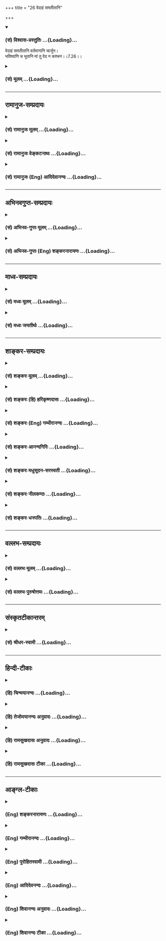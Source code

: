 +++
title = "26 वेदाहं समतीतानि"

+++
<div class="js_include" newlevelforh1="3" title="(सं) विश्वास-प्रस्तुतिः" unfilled url="/purANam_vaiShNavam/mahAbhAratam/06-bhIShma-parva/03-bhagavad-gItA-parva/saMskRtam/vishvAsa-prastutiH/07_jnAna-vijnAna-yogaH/26_vedAhaM_samatItAn.md">
<details open><summary><h3>(सं) विश्वास-प्रस्तुतिः ...{Loading}...</h3></summary>

वेदाहं समतीतानि वर्तमानानि चार्जुन।  
भविष्याणि च भूतानि मां तु वेद न कश्चन।।7.26।।
</details>
</div>
<div class="js_include collapsed" newlevelforh1="3" title="(सं) मूलम्" unfilled url="/purANam_vaiShNavam/mahAbhAratam/06-bhIShma-parva/03-bhagavad-gItA-parva/saMskRtam/mUlam/07_jnAna-vijnAna-yogaH/26_vedAhaM_samatItAn.md">
<details><summary><h3>(सं) मूलम् ...{Loading}...</h3></summary>

वेदाहं समतीतानि वर्तमानानि चार्जुन।  
भविष्याणि च भूतानि मां तु वेद न कश्चन।।7.26।।
</details>
</div>


_________________
## रामानुज-सम्प्रदायः
<div class="js_include collapsed" newlevelforh1="3" title="(सं) रामानुजः मूलम्" unfilled url="/purANam_vaiShNavam/mahAbhAratam/06-bhIShma-parva/03-bhagavad-gItA-parva/saMskRtam/rAmAnujaH/mUlam/07_jnAna-vijnAna-yogaH/26_vedAhaM_samatItAn.md">
<details><summary><h3>(सं) रामानुजः मूलम् ...{Loading}...</h3></summary>

।।7.26।।**अतीतानि वर्तमानानि** अनागतानि **च** सर्वाणि **भूतानि अहं वेद**
जानामि **मां तु वेद न कश्चन।** मया अनुसन्धीयमानेषु कालत्रयवर्तिषु भूतेषु
माम् एवंविधं वासुदेवं सर्वसमाश्रयणीयतया अवतीर्णं विदित्वा माम् एव
समाश्रयम् न कश्चिद् उपलभ्यत इत्यर्थः। अतो ज्ञानी सुदर्लभ एव।

</details>
</div>
<div class="js_include collapsed" newlevelforh1="3" title="(सं) रामानुजः वेङ्कटनाथः" unfilled url="/purANam_vaiShNavam/mahAbhAratam/06-bhIShma-parva/03-bhagavad-gItA-parva/saMskRtam/rAmAnujaH/venkaTanAthaH/07_jnAna-vijnAna-yogaH/26_vedAhaM_samatItAn.md">
<details><summary><h3>(सं) रामानुजः वेङ्कटनाथः ...{Loading}...</h3></summary>

  
  
।।7.26।। अयं लोको नाभिजानातीत्येतावता वर्तमानमात्रपरत्वं नाशङ्कनीयं
किन्तु त्रैकाल्यवर्तीन्यपि भूतानि न जानन्तीत्युच्यतेवेदाहं इत्यादिना।
अत्रअतीतानि इति पृथङ्निर्दिष्टत्वात् भूतानि इत्येतत्क्षेत्रज्ञपरम्।
स्वस्य सर्वज्ञत्वमत्र किमर्थमुच्यते इत्यत्राहमयेति। तद्वेदनफलं हि
तदेकसमाश्रयणमिति दर्शयितुंमामेव समाश्रयन्नित्युक्तम्। परमप्रकृतेन
सङ्गमयति अत इति।  
  

</details>
</div>
<div class="js_include collapsed" newlevelforh1="3" title="(सं) रामानुजः (Eng) आदिदेवानन्दः" unfilled url="/purANam_vaiShNavam/mahAbhAratam/06-bhIShma-parva/03-bhagavad-gItA-parva/saMskRtam/rAmAnujaH/english/AdidevAnandaH/07_jnAna-vijnAna-yogaH/26_vedAhaM_samatItAn.md">
<details><summary><h3>(सं) रामानुजः (Eng) आदिदेवानन्दः ...{Loading}...</h3></summary>

7.26 I know all being that have passed away, those that live now and
those that will hereafter. But no one knows Me. Among the beings
existing in the three-fold divisions of time whom I look after, no one
understands Me as of the nature described and as Vasudeva incarnated to
be a refuge for all. So no one resorts to Me. Therefore, the one who
knows Me really (Jnanin) is extremely difficult to be found. Such is the
meaning. So also:

</details>
</div>


_________________
## अभिनवगुप्त-सम्प्रदायः
<div class="js_include collapsed" newlevelforh1="3" title="(सं) अभिनव-गुप्तः मूलम्" unfilled url="/purANam_vaiShNavam/mahAbhAratam/06-bhIShma-parva/03-bhagavad-gItA-parva/saMskRtam/abhinava-guptaH/mUlam/07_jnAna-vijnAna-yogaH/26_vedAhaM_samatItAn.md">
<details><summary><h3>(सं) अभिनव-गुप्तः मूलम् ...{Loading}...</h3></summary>

।।7.25 7.26।। नाहमिति। वेदाहमिति। सर्वेषां नाहं गोचरतां प्राप्नोमि।

</details>
</div>
<div class="js_include collapsed" newlevelforh1="3" title="(सं) अभिनव-गुप्तः (Eng) शङ्करनारायणः" unfilled url="/purANam_vaiShNavam/mahAbhAratam/06-bhIShma-parva/03-bhagavad-gItA-parva/saMskRtam/abhinava-guptaH/english/shankaranArAyaNaH/07_jnAna-vijnAna-yogaH/26_vedAhaM_samatItAn.md">
<details><summary><h3>(सं) अभिनव-गुप्तः (Eng) शङ्करनारायणः ...{Loading}...</h3></summary>

7.25-26 Naham etc. Vadaham etc. I am not perceivable to all. But the
actions themselves, if performed, would beget emancipation at the time
of dissolution \[of the world\]. otherwise, how does the total
dissolution come to be there ; When this doubt arises, \[the Bhagavat\]
commences \[to answer\] as :

</details>
</div>


_________________
## माध्व-सम्प्रदायः
<div class="js_include collapsed" newlevelforh1="3" title="(सं) मध्वः मूलम्" unfilled url="/purANam_vaiShNavam/mahAbhAratam/06-bhIShma-parva/03-bhagavad-gItA-parva/saMskRtam/madhvaH/mUlam/07_jnAna-vijnAna-yogaH/26_vedAhaM_samatItAn.md">
<details><summary><h3>(सं) मध्वः मूलम् ...{Loading}...</h3></summary>

।।7.26।। न मां माया बध्नातीत्याह वेदेति। न कश्चनातिसमर्थोऽपि
स्वसामर्थ्यात्।

</details>
</div>
<div class="js_include collapsed" newlevelforh1="3" title="(सं) मध्वः जयतीर्थः" unfilled url="/purANam_vaiShNavam/mahAbhAratam/06-bhIShma-parva/03-bhagavad-gItA-parva/saMskRtam/madhvaH/jayatIrthaH/07_jnAna-vijnAna-yogaH/26_vedAhaM_samatItAn.md">
<details><summary><h3>(सं) मध्वः जयतीर्थः ...{Loading}...</h3></summary>

।।7.26।। अकस्मात्स्वस्य सार्वज्ञं किमित्युच्यते इत्यत आह **ने**ति।
यवनिकाद्युभयभागवर्तिनोः परस्पराज्ञानवत्तवापि भूतविषये ज्ञानं न स्यादिति
शङ्कानिरासार्थमिति शेषः। तथापिमां तु वेद न कश्चन इति पुनरुक्तमित्यत आह
**न कश्चने**ति। असमर्थो लोको न जानातु अतिसमर्थस्तु
ब्रह्मादिर्ज्ञास्यतीति शङ्कानिरासार्थमेतदुक्तम्। कश्चनेति विशेषणादिति
भावः। तर्हिज्ञानी च भरतर्षभ 7।16 इत्यादिविरोध इत्यत उक्तम् **स्वे**ति।

</details>
</div>


_________________
## शाङ्कर-सम्प्रदायः
<div class="js_include collapsed" newlevelforh1="3" title="(सं) शङ्करः मूलम्" unfilled url="/purANam_vaiShNavam/mahAbhAratam/06-bhIShma-parva/03-bhagavad-gItA-parva/saMskRtam/shankaraH/mUlam/07_jnAna-vijnAna-yogaH/26_vedAhaM_samatItAn.md">
<details><summary><h3>(सं) शङ्करः मूलम् ...{Loading}...</h3></summary>

।।7.26।। **अहं** तु **वेद** जाने **समतीतानि** समतिक्रान्तानि भूतानि
**वर्तमानानि** च **अर्जुन भविष्याणि** च **भूतानि** वेद अहम्। **मां तु
वेद न कश्चन** मद्भक्तं मच्छरणम् एकं मुक्त्वा मत्तत्त्ववेदनाभावादेव न मां
भजते।। केन पुनः मत्तत्त्ववेदनप्रतिबन्धेन प्रतिबद्धानि सन्ति जायमानानि
सर्वभूतानि मां न विदन्ति इत्यपेक्षायामिदमाह

</details>
</div>
<div class="js_include collapsed" newlevelforh1="3" title="(सं) शङ्करः (हि) हरिकृष्णदासः" unfilled url="/purANam_vaiShNavam/mahAbhAratam/06-bhIShma-parva/03-bhagavad-gItA-parva/saMskRtam/shankaraH/hindI/harikRShNadAsaH/07_jnAna-vijnAna-yogaH/26_vedAhaM_samatItAn.md">
<details><summary><h3>(सं) शङ्करः (हि) हरिकृष्णदासः ...{Loading}...</h3></summary>

।।7.26।। जिस योगमायासे छिपे हुए मुझ परमात्माको संसार नहीं जानता वह
योगमाया मेरी ही होनेके कारण मुझ मायापति ईश्वरके ज्ञानका प्रतिबन्ध नहीं
कर सकती जैसे कि अन्य मायावी ( बाजीगर ) पुरुषोंकी माया भी उनके ज्ञानको (
आच्छादित नहीं करती ) इसलिये हे अर्जुन जो पूर्वमें हो चुके हैं उन
प्राणियोंको एवं जो वर्तमान हैं और जो भविष्यमें होनेवाले हैं उन सब
भूतोंको मैं जानता हूँ। परंतु मेरे शरणागत भक्तको छोड़कर मुझे और कोई भी
नहीं जानता और मेरे तत्त्वको न जाननेके कारण ही ( अन्य जन ) मुझे नहीं
भजते।

</details>
</div>
<div class="js_include collapsed" newlevelforh1="3" title="(सं) शङ्करः (Eng) गम्भीरानन्दः" unfilled url="/purANam_vaiShNavam/mahAbhAratam/06-bhIShma-parva/03-bhagavad-gItA-parva/saMskRtam/shankaraH/english/gambhIrAnandaH/07_jnAna-vijnAna-yogaH/26_vedAhaM_samatItAn.md">
<details><summary><h3>(सं) शङ्करः (Eng) गम्भीरानन्दः ...{Loading}...</h3></summary>

7.26 O Arjuna, aham, I, however; veda, know; samatitani, the past
beings; and vartamanani, the present. I know ca, also; bhavisyani, the
future; bhutani, beings. Tu, but; na kascana, no one; veda, knows; mam,
Me. Except the one person who is My devotee and has taken refuge in Me,
no one adores Me, jus because he does not know My reality. 'What,
again,is the obstruction to knowing Your reality, being prevented by
which the creatures that are born do not know You;' In anticipation of
such a estion, the Lord says this:

</details>
</div>
<div class="js_include collapsed" newlevelforh1="3" title="(सं) शङ्करः आनन्दगिरिः" unfilled url="/purANam_vaiShNavam/mahAbhAratam/06-bhIShma-parva/03-bhagavad-gItA-parva/saMskRtam/shankaraH/AnandagiriH/07_jnAna-vijnAna-yogaH/26_vedAhaM_samatItAn.md">
<details><summary><h3>(सं) शङ्करः आनन्दगिरिः ...{Loading}...</h3></summary>

।।7.26।। मायया भगवानावृतश्चेत्तस्यापि लोकस्यैव ज्ञानप्रतिबन्धः
स्यादित्याशङ्क्याह **ययेति।** नहीयं माया मायाविनो विज्ञानं प्रतिबध्नाति
मायात्वाल्लौकिकमायावत् अथवा नेश्वरो मायाप्रतिबद्धज्ञानो
मायावित्वाल्लौकिकमायाविवदित्यर्थः। भगवतो मायाप्रतिबद्धज्ञानत्वाभावेन
सर्वज्ञत्वमप्रतिबद्धं सिद्धमित्याह **यत इति।** लोकस्य
मायाप्रतिबद्धविज्ञानत्वादेव भगवदाभिमुख्यशून्यत्वमित्याह **मां त्विति।**
कालत्रयपरिच्छिन्नसमस्तवस्तुपरिज्ञाने प्रतिबन्धो नेश्वरस्यास्तीति
द्योतनार्थस्तुशब्दः। मां त्विति लोकस्य भगवत्तत्त्वविज्ञानप्रतिबन्धं
द्योतयति। तर्हि तद्भक्तिर्विफलेत्याशङ्क्याह **मद्भक्तमिति।** तर्हि
सर्वोऽपि त्वद्भक्तिद्वारा त्वां ज्ञास्यति नेत्याह **मत्तत्त्वेति।**
विवेकवतो मद्भजनं नतु विवेकशून्यस्य सर्वस्यापीत्यर्थः।

</details>
</div>
<div class="js_include collapsed" newlevelforh1="3" title="(सं) शङ्करः मधुसूदन-सरस्वती" unfilled url="/purANam_vaiShNavam/mahAbhAratam/06-bhIShma-parva/03-bhagavad-gItA-parva/saMskRtam/shankaraH/madhusUdana-sarasvatI/07_jnAna-vijnAna-yogaH/26_vedAhaM_samatItAn.md">
<details><summary><h3>(सं) शङ्करः मधुसूदन-सरस्वती ...{Loading}...</h3></summary>

।।7.26।। अतो मायया स्वाधीनया सर्वव्यामोहकत्वात्स्वयं
चाप्रतिबद्धज्ञानात्वात् अहमप्रतिबद्धसर्वविज्ञानो मायया
सर्वांल्लोकान्मोहयन्नपि समतीतानि चिरविनष्टानि वर्तमानानि च भविष्याणि च।
एवं कालत्रयवर्तीनि भूतानि स्थावरजङ्गमानि सर्वाणि वेद जानामि। हे अर्जुन
अतोऽहं सर्वज्ञः परमेश्वर इत्यत्र नास्ति संशय इत्यर्थः। मां तु। तुशब्दो
ज्ञानप्रतिबन्धद्योतनार्थः। मां सर्वदर्शनमपि मायाविनमिव मन्मायामोहितः
कश्चन कोऽपि मदनुग्रहभाजनं मद्भक्तं विना न वेद मन्मायामोहितत्वात्। अतो
मत्तत्त्ववेदनाभावादेव प्रायेण प्राणिनो मां न भजन्त इत्यभिप्रायः।

</details>
</div>
<div class="js_include collapsed" newlevelforh1="3" title="(सं) शङ्करः नीलकण्ठः" unfilled url="/purANam_vaiShNavam/mahAbhAratam/06-bhIShma-parva/03-bhagavad-gItA-parva/saMskRtam/shankaraH/nIlakaNThaH/07_jnAna-vijnAna-yogaH/26_vedAhaM_samatItAn.md">
<details><summary><h3>(सं) शङ्करः नीलकण्ठः ...{Loading}...</h3></summary>

।।7.26।। ननु त्वदभिन्नं लोकं त्वन्माया मोहयति चेत्त्वां कुतो न मोहयतीत्यत
आह **वेदाहमिति।** सत्यम्। सत्यपि लोकस्य मम चाभेदे औपाधिकभेदस्य
सत्त्वादुपाधिधर्माभिमानित्वाल्लोको मूढः तदभावाच्चाहं सर्वज्ञ इति विशेषः।
अक्षरार्थः स्पष्टः।

</details>
</div>
<div class="js_include collapsed" newlevelforh1="3" title="(सं) शङ्करः धनपतिः" unfilled url="/purANam_vaiShNavam/mahAbhAratam/06-bhIShma-parva/03-bhagavad-gItA-parva/saMskRtam/shankaraH/dhanapatiH/07_jnAna-vijnAna-yogaH/26_vedAhaM_samatItAn.md">
<details><summary><h3>(सं) शङ्करः धनपतिः ...{Loading}...</h3></summary>

।।7.26।। मायया त्वमावृतश्चेत्तवापि लोकस्येव ज्ञानप्रतिबन्धः
स्यादित्याशङ्कयाह वेदेति। अहमप्रतिबद्धज्ञानशक्तिः समतीतानि
समतिक्रान्तानि वर्तमानानि भविष्याणि च भूतानि चराचरात्मकानि सर्वाणि वेद
जानामि। त्वमपि योगद्यभ्यासेन स्वच्छान्तःकरणः सन् ज्ञातुं शक्तोऽसि। अगं
तु नित्यशुद्धः सर्वोपाधिधर्माभिमानमलशून्यो जानामीति किमु वक्त्वयमितति
सूचयन्संबोधयति अर्जुनेति। मां तु परमात्मानं मद्भक्तं मच्छरणमेकं
त्यक्त्वा न कश्चन वेद जानाति। तथाच यया मायया समावृतं मां लोको नाभिजानाति
नासौ मदीया सती ममेश्वरस्य मायाविनो ज्ञानं प्रतिबध्नाति मायात्वात्
लौकिकमायावत्। यद्वा नाहं मायय प्रतिबन्द्धज्ञानं मायावित्वात्
लौकिकमायाविवदिति भावः।

</details>
</div>


_________________
## वल्लभ-सम्प्रदायः
<div class="js_include collapsed" newlevelforh1="3" title="(सं) वल्लभः मूलम्" unfilled url="/purANam_vaiShNavam/mahAbhAratam/06-bhIShma-parva/03-bhagavad-gItA-parva/saMskRtam/vallabhaH/mUlam/07_jnAna-vijnAna-yogaH/26_vedAhaM_samatItAn.md">
<details><summary><h3>(सं) वल्लभः मूलम् ...{Loading}...</h3></summary>

।।7.26।। सर्वोत्तमं मत्स्वरूपं अजानन्त इत्युक्तं तदेव स्वसर्वोत्तमत्वं
परत्वमनावृतज्ञानादिशक्तिमत्त्वेन दर्शयन्नन्येषामज्ञानमाह वेदाहमिति।
अतीतानि वर्त्तमानान्यनागतानि च सर्वाणि भूतानि जानामि। मां तु कश्चन न
जानाति। मयाऽनुसन्धीयमानेषु कालत्रयवर्त्तिषु मामेवंविधमहिमानं वासुदेवं
सर्वमुक्त्यर्थमवतीर्णं ज्ञात्वा मामेव प्रपद्यमानो न कश्चिदुपलभ्यत
इत्यर्थः। अतो भगवन्मार्गीयो ज्ञानी दुर्लभ एव।

</details>
</div>
<div class="js_include collapsed" newlevelforh1="3" title="(सं) वल्लभः पुरुषोत्तमः" unfilled url="/purANam_vaiShNavam/mahAbhAratam/06-bhIShma-parva/03-bhagavad-gItA-parva/saMskRtam/vallabhaH/puruShottamaH/07_jnAna-vijnAna-yogaH/26_vedAhaM_samatItAn.md">
<details><summary><h3>(सं) वल्लभः पुरुषोत्तमः ...{Loading}...</h3></summary>

  
  
।।7.26।। ननु याँस्त्वं स्वसेवार्थं प्रकटीकृतान् पुनः स्वकीयत्वेन न जानासि
तदा माया तान् व्यामोहयति उतान्यथा वा इत्याशङ्क्याह वेदाहमिति। अहं
समतीतानि सेवामकृत्वा नष्टानि वर्त्तमानानि साम्प्रतं सेवां कुर्वाणानि
भविष्याणि सेवार्थं प्रकटानि यानि भूतानि मत्सत्तया प्रकटानि
स्थावरजङ्गमानि त्रिकालवर्तीनि मदीयत्वेन वेद जानामि। तु पुनः
मज्ज्ञानानन्तरमपि कश्चन त्रिकालवर्तिषु मां प्रभुत्वेन न वेद। न
जानातीत्यर्थः।  
  

</details>
</div>


_________________
## संस्कृतटीकान्तरम्
<div class="js_include collapsed" newlevelforh1="3" title="(सं) श्रीधर-स्वामी" unfilled url="/purANam_vaiShNavam/mahAbhAratam/06-bhIShma-parva/03-bhagavad-gItA-parva/saMskRtam/shrIdhara-svAmI/07_jnAna-vijnAna-yogaH/26_vedAhaM_samatItAn.md">
<details><summary><h3>(सं) श्रीधर-स्वामी ...{Loading}...</h3></summary>

।।7.26।। सर्वोत्तमं मत्स्वरूपमजानन्त इत्युक्तम् तदेव स्वस्य
सर्वोत्तमत्वमनावृतज्ञानशक्तित्वेन दर्शयन्नन्येषामज्ञानमेवाह **वेदेति।**
समतीतानि विनष्टानि वर्तमानानि भावीनि च त्रिकालवर्तीनि भूतानि
स्थावरजंगमानि सर्वाण्यहं वेद जानामि मायाश्रयत्वान्मम तस्याः
स्वाश्रयव्यामोहकत्वाभावादिति प्रसिद्धम्। मां तु न कोऽपि वेत्ति
मन्मायामोहितत्वात्। प्रसिद्धं हि लोके मायायाः
स्वाश्रयाधीनत्वमन्यमोहकत्वं च।

</details>
</div>


_________________
## हिन्दी-टीकाः
<div class="js_include collapsed" newlevelforh1="3" title="(हि) चिन्मयानन्दः" unfilled url="/purANam_vaiShNavam/mahAbhAratam/06-bhIShma-parva/03-bhagavad-gItA-parva/hindI/chinmayAnandaH/07_jnAna-vijnAna-yogaH/26_vedAhaM_samatItAn.md">
<details><summary><h3>(हि) चिन्मयानन्दः ...{Loading}...</h3></summary>

।।7.26।। विश्व के सभी धर्मों में ईश्वर को सर्वज्ञ माना गया है किन्तु
केवल वेदान्त में ही सर्वज्ञता का सन्तोषजनक विवेचन मिलता है। उपनिषदों के
सन्दर्भ ग्रन्थ के रूप में गीता का विशेष स्थान है जिसमें यह स्पष्ट किया
गया है कि वास्तव में सर्वज्ञता का अर्थ क्या है। आत्मा ही वह चेतन तत्त्व
है जो मनबुद्धि की समस्त वृत्तियों का प्रकाशित करता है। बाह्य भौतिक जगत्
का ज्ञान हमें तभी होता है जब इन्द्रियां विषय ग्रहण करती हैं जिसके
फलस्वरूप मन में विषयाकार वृत्तियां उत्पन्न होती हैं। इन वृत्तियों का
वर्गीकरण करके विषय का निश्चय करने का कार्य बुद्धि का है। मन और बुद्धि की
वृत्तियां नित्य चैतन्य स्वरूप आत्मा से ही प्रकाशित होती हैं। सूर्य का
प्रकाश जगत् की समस्त वस्तुओं को प्रकाशित करता है। जब मेरे नेत्र या श्रोत
रूप या शब्द को प्रकाशित करते हैं तब मैं कहता हूँ कि मैं देखता हूँ या मैं
सुनता हूँ। संक्षेप में वस्तु का भान होने का अर्थ है उसे जानना और जानने
का अर्थ है प्रकाशित करना। जैसे सूर्य को जगच्चक्षु कहा जा सकता है क्योंकि
उसके अभाव में हमारी नेत्रेन्द्रिय निष्प्रयोजन होकर गोलक मात्र रह जायोगी
वैसे ही आत्मा को सर्वत्र सदा सबका ज्ञाता कहा जा सकता है। आत्मा की
सर्वज्ञता भगवान् के इस कथन में कि मैं भूत वर्तमान और भविष्य के भूतमात्र
को जानता हूँ स्पष्ट हो जाती है। यहाँ ध्यान देने योग्य बात यह है कि आत्मा
न केवल वर्तमान का ज्ञाता है बल्कि अनादिकाल से जितने विषय भावनाएं एवं
विचार व्यतीत हो चुके है उन सबका भी प्रकाशक वही था और अनन्तकाल तक आने
वाले भूतमात्र का ज्ञाता भी वही रहेगा विद्युत से पंखा घूमता है परन्तु
पंखा विद्युत को गति नहीं दे सकता एक व्यक्ति दूरदर्शी यन्त्र से नक्षत्रों
का निरीक्षण करता है किन्तु वह यन्त्र उस द्रष्टा व्यक्ति का निरीक्षण नहीं
कर सकता इन्द्रिय मन और बुद्धि को चेतना प्रदान करने वाले द्रष्टा आत्मा को
किस प्रकार कोई जान सकता है भगवान् श्रीकृष्ण इस आत्मदृष्टि से कहते हैं
यद्यपि मैं सबको सर्वत्र सदा जानता हूँ लेकिन मुझे कोई भी नहीं जानता
है। वेदान्त में वर्णित पारमार्थिक दृष्टि से तो आत्मा को ज्ञाता या द्रष्टा
भी नहीं कहा जा सकता जैसे शुद्ध तार्किक दृष्टि से यह कहना गलत होगा कि
सूर्य जगत् को प्रकाशित करता है। हमें रात्रि के अन्धकार में वस्तुएं दिखाई
नहीं देतीं इस कारण दिन में उनके दृष्टिगोचर होने पर सूर्य को प्रकाशित
करने के धर्म से युक्त मानते हैं। तथापि नित्य प्रकाश स्वरूप सूर्य की
दृष्टि से ऐसा कोई क्षण नहीं है जब वह वस्तुओं को प्रकाशित करके उन्हें
अनुग्रहीत न करता हो। अत यह कहना कि सूर्य जगत् को प्रकाशित करता है उतना
ही अर्थहीन है जितना यह कथन कि आजकल मैं श्वासोच्छ्वास में अत्यन्त व्यस्त
हूँ आत्मा का ज्ञातृत्व औपाधिक है अर्थात् माया की उपाधि से उसे प्राप्त
हुआ है। शुद्ध सत्त्वगुण प्रधान माया में व्यक्त आत्मा या ब्रह्मा को ही
वेदान्त में ईश्वर कहा जाता है। भगवान् श्रीकृष्ण सत्य का साकार रूप या
ईश्वर का अवतार हैं और इसलिए उनका स्वयं को सर्वज्ञ घोषित करना समीचीन ही
है। परन्तु दुर्भाग्य से आत्मकेन्द्रित र्मत्य जीव परिच्छिन्न संकीर्ण और
सीमित मन तथा बुद्धि के छिद्र से जगत् को देखते हुए समष्टि की तालबद्ध लय
को पहचान नहीं पाता। जो व्यक्ति स्वनिर्मित अज्ञान के बन्धनों को तोड़कर
विश्व के साथ तादात्म्य कर सकता है वही व्यक्ति श्रीकृष्ण के दृष्टिकोण को
निश्चय ही समझ सकता है उसका अनुभव कर सकता है। जो व्यक्ति सफलतापूर्वक
समष्टि मन के साथ तादात्म्य प्राप्त कर जीता है वह व्यक्ति अपने तथा
तत्पश्चात् आने वाले युग का कृष्ण ही है। यदि सभी औपाधिक ज्ञानों का प्रकाशक
आत्मा ही है तो किन प्रतिबन्धों के कारण आत्मा का साक्षात्कार नहीं हो पाता
है भगवान् कहते हैं

</details>
</div>
<div class="js_include collapsed" newlevelforh1="3" title="(हि) तेजोमयानन्दः अनुवादः" unfilled url="/purANam_vaiShNavam/mahAbhAratam/06-bhIShma-parva/03-bhagavad-gItA-parva/hindI/tejomayAnandaH/anuvAdaH/07_jnAna-vijnAna-yogaH/26_vedAhaM_samatItAn.md">
<details><summary><h3>(हि) तेजोमयानन्दः अनुवादः ...{Loading}...</h3></summary>

।।7.26।। हे अर्जुन ! पूर्व में व्यतीत हुए और वर्तमान में स्थित तथा
भविष्य में होने वाले भूतमात्र को मैं जानता हूँ, परन्तु मुझे कोई भी पुरुष
नहीं जानता हैं।।

</details>
</div>
<div class="js_include collapsed" newlevelforh1="3" title="(हि) रामसुखदासः अनुवादः" unfilled url="/purANam_vaiShNavam/mahAbhAratam/06-bhIShma-parva/03-bhagavad-gItA-parva/hindI/rAmasukhadAsaH/anuvAdaH/07_jnAna-vijnAna-yogaH/26_vedAhaM_samatItAn.md">
<details><summary><h3>(हि) रामसुखदासः अनुवादः ...{Loading}...</h3></summary>

।।7.26।। हे अर्जुन ! जो प्राणी भूतकालमें हो चुके हैं, तथा जो वर्तमानमें
हैं और जो भविष्यमें होंगे, उन सब प्राणियोंको तो मैं जानता हूँ; परन्तु
मेरेको कोई (मूढ़ मनुष्य) नहीं जानता।

</details>
</div>
<div class="js_include collapsed" newlevelforh1="3" title="(हि) रामसुखदासः टीका" unfilled url="/purANam_vaiShNavam/mahAbhAratam/06-bhIShma-parva/03-bhagavad-gItA-parva/hindI/rAmasukhadAsaH/TIkA/07_jnAna-vijnAna-yogaH/26_vedAhaM_samatItAn.md">
<details><summary><h3>(हि) रामसुखदासः टीका ...{Loading}...</h3></summary>

।।7.26।।***व्याख्या--*'वेदाहं समतीतानि ৷৷. मां तु वेद न कश्चन'--**यहाँ
भगवान्ने प्राणियोंके लिये तो भूत, वर्तमान और भविष्यकालके तीन विशेषण दिये
हैं; परन्तु अपने लिये **'अहं वेद'** पदोंसे केवल वर्तमानकालका ही प्रयोग
किया है। इसका तात्पर्य यह है कि भगवान्की दृष्टिमें भूत, भविष्य और
वर्तमान--ये तीनों काल वर्तमान ही हैं। अतः भूतके प्राणी हों, भविष्यके
प्राणी हों अथवा वर्तमानके प्राणी हों--सभी भगवान्की दृष्टिमें वर्तमान
होनेसे भगवान् सभीको जानते हैं। भूत, भविष्य और वर्तमान--ये तीनों काल तो
प्राणियोंकी दृष्टिमें हैं, भगवान्की दृष्टिमें नहीं। जैसे सिनेमा
देखनेवालोंके लिये भूत, वर्तमान और भविष्य-कालका भेद रहता है, पर सिनेमाकी
फिल्ममें सब कुछ वर्तमान है, ऐसे ही प्राणियोंकी दृष्टिमें भूत, वर्तमान और
भविष्यकालका भेद रहता है, पर भगवान्की दृष्टिमें सब कुछ वर्तमान ही रहता
है। कारण कि सम्पूर्ण प्राणी कालके अन्तर्गत हैं और भगवान् कालसे अतीत हैं।
देश, काल, वस्तु, व्यक्ति, घटना, परिस्थिति आदि बदलते रहते हैं और भगवान्
हरदम वैसे-के-वैसे ही रहते हैं। कालके अन्तर्गत आये हुए प्राणियोंका ज्ञान
सीमित होता है और भगवान्का ज्ञान असीम है। उन प्राणियोंमें भी कोई योगका
अभ्यास करके ज्ञान बढ़ा लेंगे तो वे 'युञ्जान योगी' होंगे और जिस समय जिस
वस्तुको जानना चाहेंगे, उस समय उसी वस्तुको वे जानेंगे। परन्तु भगवान् तो
'युक्त योगी हैं' अर्थात् बिना योगका अभ्यास किये ही वे मात्र जीवोंको और
मात्र संसारको सब समय स्वतः जानते हैं। भूत, भविष्य और वर्तमानके सभी जीव
नित्य-निरन्तर भगवान्में ही रहते हैं, भगवान्से कभी अलग हो ही नहीं सकते।
भगवान्में भी यह ताकत नहीं है कि वे जीवोंसे अलग हो जायँ! अतः प्राणी कहीं
भी रहें, वे कभी भी भगवान्की दृष्टिसे ओझल नहीं हो सकते।

</details>
</div>


_________________
## आङ्ग्ल-टीकाः
<div class="js_include collapsed" newlevelforh1="3" title="(Eng) शङ्करनारायणः" unfilled url="/purANam_vaiShNavam/mahAbhAratam/06-bhIShma-parva/03-bhagavad-gItA-parva/english/shankaranArAyaNaH/07_jnAna-vijnAna-yogaH/26_vedAhaM_samatItAn.md">
<details><summary><h3>(Eng) शङ्करनारायणः ...{Loading}...</h3></summary>

7.26. O Arjuna, I know the beings that are gone off, that are present
and are yet to be born; but no one, knows Me.

</details>
</div>
<div class="js_include collapsed" newlevelforh1="3" title="(Eng) गम्भीरानन्दः" unfilled url="/purANam_vaiShNavam/mahAbhAratam/06-bhIShma-parva/03-bhagavad-gItA-parva/english/gambhIrAnandaH/07_jnAna-vijnAna-yogaH/26_vedAhaM_samatItAn.md">
<details><summary><h3>(Eng) गम्भीरानन्दः ...{Loading}...</h3></summary>

7.26 O Arjuna, I know the past and the present as also the future
beings; but no one knows Me!

</details>
</div>
<div class="js_include collapsed" newlevelforh1="3" title="(Eng) पुरोहितस्वामी" unfilled url="/purANam_vaiShNavam/mahAbhAratam/06-bhIShma-parva/03-bhagavad-gItA-parva/english/purohitasvAmI/07_jnAna-vijnAna-yogaH/26_vedAhaM_samatItAn.md">
<details><summary><h3>(Eng) पुरोहितस्वामी ...{Loading}...</h3></summary>

7.26 I know, O Arjuna, all beings in the past, the present and the
future; but they do not know Me.

</details>
</div>
<div class="js_include collapsed" newlevelforh1="3" title="(Eng) आदिदेवनन्दः" unfilled url="/purANam_vaiShNavam/mahAbhAratam/06-bhIShma-parva/03-bhagavad-gItA-parva/english/AdidevanandaH/07_jnAna-vijnAna-yogaH/26_vedAhaM_samatItAn.md">
<details><summary><h3>(Eng) आदिदेवनन्दः ...{Loading}...</h3></summary>

7.26 I know all beings, O Arjuna, past, present and those to come; but
no one knows Me.

</details>
</div>
<div class="js_include collapsed" newlevelforh1="3" title="(Eng) शिवानन्दः अनुवादः" unfilled url="/purANam_vaiShNavam/mahAbhAratam/06-bhIShma-parva/03-bhagavad-gItA-parva/english/shivAnandaH/anuvAdaH/07_jnAna-vijnAna-yogaH/26_vedAhaM_samatItAn.md">
<details><summary><h3>(Eng) शिवानन्दः अनुवादः ...{Loading}...</h3></summary>

7.26 I know, O Arjuna, the beings of the past, the present and the
future, but no one knows Me.

</details>
</div>
<div class="js_include collapsed" newlevelforh1="3" title="(Eng) शिवानन्दः टीका" unfilled url="/purANam_vaiShNavam/mahAbhAratam/06-bhIShma-parva/03-bhagavad-gItA-parva/english/shivAnandaH/TIkA/07_jnAna-vijnAna-yogaH/26_vedAhaM_samatItAn.md">
<details><summary><h3>(Eng) शिवानन्दः टीका ...{Loading}...</h3></summary>

7.26 वेद know; अहम् I; समतीतानि the past; वर्तमानानि the present; च and;
अर्जुन O Arjuna; भविष्याणि the future; च and; भूतानि beings; माम् Me; तु
verily; वेद knows; न not; कश्चन any one.Commentary Persons who are
deluded by the three alities of Nature do not know the Lord. As they
lack in the knowledge of His real nature; they do not adore Hi. But the
Lord knows through His omniscience the beings of the past; the present
and the future. He who worships the Lord with singleminded devotion
knows Him in essence. He has knowledge of His real nature.

</details>
</div>

